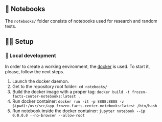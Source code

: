 ## :rocket: Notebooks

The `notebooks/` folder consists of notebooks used for research and random tests.

## :construction_worker_man: Setup

### :wrench: Local development

In order to create a working environment, the [docker](https://www.docker.com/)
is used. To start it, please, follow the next steps.

1. Launch the docker daemon.
1. Get to the repository root folder: `cd notebooks/`
1. Build the docker image with a proper tag: `docker build -t frozen-facts-center-notebooks:latest .`
1. Run docker container: `docker run -it -p 8888:8888 -v $(pwd):/usr/src/app frozen-facts-center-notebooks:latest /bin/bash`
1. Run notebook inside the docker container: `jupyter notebook --ip 0.0.0.0 --no-browser --allow-root`
